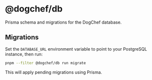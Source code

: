 # @dogchef/db

Prisma schema and migrations for the DogChef database.

## Migrations

Set the `DATABASE_URL` environment variable to point to your PostgreSQL instance, then run:

```sh
pnpm --filter @dogchef/db run migrate
```

This will apply pending migrations using Prisma.
